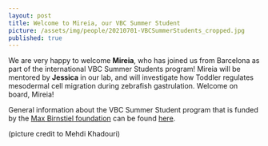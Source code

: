 ```yaml
---
layout: post
title: Welcome to Mireia, our VBC Summer Student
picture: /assets/img/people/20210701-VBCSummerStudents_cropped.jpg
published: true
---
```

We are very happy to welcome **Mireia**, who has joined us from Barcelona as part of the international VBC Summer Students program!
Mireia will be mentored by **Jessica** in our lab, and will investigate how Toddler regulates mesodermal cell migration during zebrafish gastrulation.
Welcome on board, Mireia!

General information about the VBC Summer Student program that is funded by the [Max Birnstiel foundation](http://www.maxbirnstiel.org/) can be found [here](https://training.vbc.ac.at/summer-school/programme-description/). 

(picture credit to Mehdi Khadouri)
